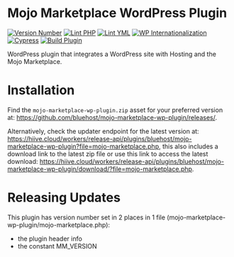 # Mojo Marketplace WordPress Plugin

[![Version Number](https://img.shields.io/github/v/release/bluehost/mojo-marketplace-wp-plugin?color=21a0ed&labelColor=333333)](https://github.com/bluehost/mojo-marketplace-wp-plugin/releases)
[![Lint PHP](https://github.com/bluehost/mojo-marketplace-wp-plugin/actions/workflows/lint-php.yml/badge.svg?branch=main)](https://github.com/bluehost/mojo-marketplace-wp-plugin/actions/workflows/lint-php.yml)
[![Lint YML](https://github.com/bluehost/mojo-marketplace-wp-plugin/actions/workflows/lint-yml.yml/badge.svg)](https://github.com/bluehost/mojo-marketplace-wp-plugin/actions/workflows/lint-yml.yml)
[![WP Internationalization](https://github.com/bluehost/mojo-marketplace-wp-plugin/actions/workflows/wp-i18n.yml/badge.svg)](https://github.com/bluehost/mojo-marketplace-wp-plugin/actions/workflows/wp-i18n.yml)
[![Cypress](https://github.com/bluehost/mojo-marketplace-wp-plugin/actions/workflows/cypress.yml/badge.svg?branch=main)](https://github.com/bluehost/mojo-marketplace-wp-plugin/actions/workflows/cypress.yml)
[![Build Plugin](https://github.com/bluehost/mojo-marketplace-wp-plugin/actions/workflows/upload-artifact-on-push.yml/badge.svg)](https://github.com/bluehost/mojo-marketplace-wp-plugin/actions/workflows/upload-artifact-on-push.yml)

WordPress plugin that integrates a WordPress site with Hosting and the Mojo Marketplace.

# Installation

Find the `mojo-marketplace-wp-plugin.zip` asset for your preferred version at: https://github.com/bluehost/mojo-marketplace-wp-plugin/releases/.

Alternatively, check the updater endpoint for the latest version at: https://hiive.cloud/workers/release-api/plugins/bluehost/mojo-marketplace-wp-plugin?file=mojo-marketplace.php, this also includes a download link to the latest zip file or use this link to access the latest download: https://hiive.cloud/workers/release-api/plugins/bluehost/mojo-marketplace-wp-plugin/download/?file=mojo-marketplace.php.

# Releasing Updates

This plugin has version number set in 2 places in 1 file (mojo-marketplace-wp-plugin/mojo-marketplace.php):

- the plugin header info
- the constant MM_VERSION
